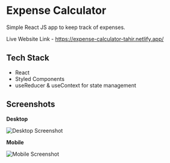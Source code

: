 # Expense Calculator

Simple React JS app to keep track of expenses.

Live Website Link - https://expense-calculator-tahir.netlify.app/

## Tech Stack

- React
- Styled Components
- useReducer & useContext for state management

## Screenshots

**Desktop**

![Desktop Screenshot](https://drive.google.com/file/d/1uZdTIIiZPt4IgJFz3B0sKkEcmsRpRMOD/view?usp=sharing)

**Mobile**

![Mobile Screenshot](https://drive.google.com/file/d/1nquQ6Q6pic7YkQa81iud-4gozf9VLuPX/view?usp=sharing)
